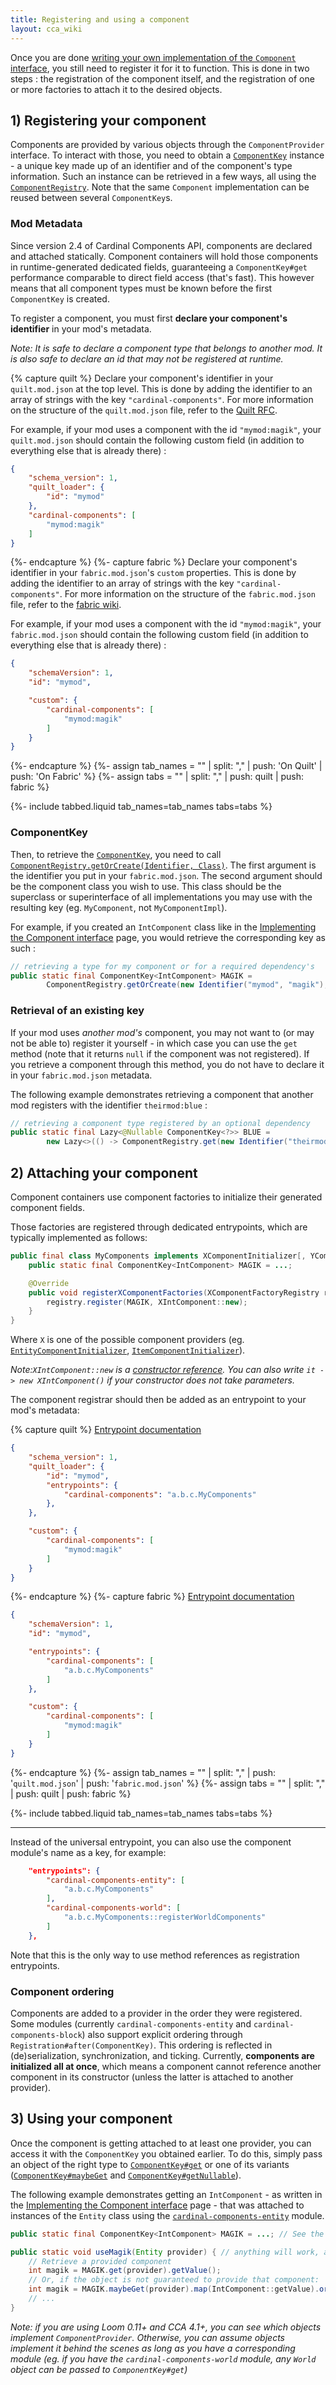 ```yaml
---
title: Registering and using a component
layout: cca_wiki
---
```


Once you are done [writing your own implementation of the `Component` interface](implementing-component), you still need to register it for it to function. This is done in two steps : the registration of the component itself, and the registration of one or more factories to attach it to the desired objects.

## 1) Registering your component

Components are provided by various objects through the `ComponentProvider` interface. 
To interact with those, you need to obtain a [`ComponentKey`](https://github.com/OnyxStudios/Cardinal-Components-API/blob/master/cardinal-components-base/src/main/java/dev/onyxstudios/cca/api/v3/component/ComponentKey.java) instance - a unique key made up of an identifier and of the component's type information. Such an instance can be retrieved in a few ways, all using the [`ComponentRegistry`](https://github.com/OnyxStudios/Cardinal-Components-API/blob/master/cardinal-components-base/src/main/java/dev/onyxstudios/cca/api/v3/component/ComponentRegistry.java). Note that the same `Component` implementation can be reused between several `ComponentKey`s.

### Mod Metadata

Since version 2.4 of Cardinal Components API, components are declared and attached statically. Component containers will hold those components in runtime-generated dedicated fields, guaranteeing a `ComponentKey#get` performance comparable to direct field access (that's fast). This however means that all component types must be known before the first `ComponentKey` is created.

To register a component, you must first **declare your component's identifier** in your mod's metadata.

*Note: It is safe to declare a component type that belongs to another mod. It is also safe to declare an id that may not be registered at runtime.*

{% capture quilt %}
Declare your component's identifier in your `quilt.mod.json` at the top level. This is done by adding the identifier to an array of strings with the key `"cardinal-components"`. For more information on the structure of the `quilt.mod.json` file, refer to the [Quilt RFC](https://github.com/QuiltMC/rfcs/blob/master/specification/0002-quilt.mod.json.md#the-entrypoints-field).

For example, if your mod uses a component with the id `"mymod:magik"`, your `quilt.mod.json` should contain the following custom field (in addition to everything else that is already there) :
```json
{
    "schema_version": 1,
    "quilt_loader": {
        "id": "mymod"
    },
    "cardinal-components": [
        "mymod:magik"
    ]
}
```
{%- endcapture %}
{%- capture fabric %}
Declare your component's identifier in your `fabric.mod.json`'s `custom` properties. This is done by adding the identifier to an array of strings with the key `"cardinal-components"`. For more information on the structure of the `fabric.mod.json` file, refer to the [fabric wiki](https://fabricmc.net/wiki/documentation:fabric_mod_json_spec).

For example, if your mod uses a component with the id `"mymod:magik"`, your `fabric.mod.json` should contain the following custom field (in addition to everything else that is already there) :
```json
{
    "schemaVersion": 1,
    "id": "mymod",

    "custom": {
        "cardinal-components": [
            "mymod:magik"
        ]
    }
}
```
{%- endcapture %}
{%- assign tab_names = "" | split: "," | push: 'On Quilt' | push: 'On Fabric' %}
{%- assign tabs = "" | split: "," | push: quilt | push: fabric %}

{%- include tabbed.liquid tab_names=tab_names tabs=tabs %}

### ComponentKey

Then, to retrieve the [`ComponentKey`](https://github.com/OnyxStudios/Cardinal-Components-API/blob/master/cardinal-components-base/src/main/java/dev/onyxstudios/cca/api/v3/component/ComponentKey.java), you need to call [`ComponentRegistry.getOrCreate(Identifier, Class)`](https://github.com/OnyxStudios/Cardinal-Components-API/blob/master/cardinal-components-base/src/main/java/dev/onyxstudios/cca/api/v3/component/ComponentRegistry.java#L44-L76). The first argument is the identifier you put in your `fabric.mod.json`. The second argument should be the component class you wish to use. This class should be the superclass or superinterface of all implementations you may use with the resulting key (eg. `MyComponent`, not `MyComponentImpl`).

For example, if you created an `IntComponent` class like in the [Implementing the Component interface](implementing-component) page, you would retrieve the corresponding key as such :

```java
// retrieving a type for my component or for a required dependency's
public static final ComponentKey<IntComponent> MAGIK = 
        ComponentRegistry.getOrCreate(new Identifier("mymod", "magik"), IntComponent.class);
```

### Retrieval of an existing key

If your mod uses *another mod's* component, you may not want to (or may not be able to) register it yourself - in which case you can use the `get` method (note that it returns `null` if the component was not registered). If you retrieve a component through this method, you do not have to declare it in your `fabric.mod.json` metadata.

The following example demonstrates retrieving a component that another mod registers with the identifier `theirmod:blue` :
```java
// retrieving a component type registered by an optional dependency
public static final Lazy<@Nullable ComponentKey<?>> BLUE = 
        new Lazy<>(() -> ComponentRegistry.get(new Identifier("theirmod:blue")));
```

## 2) Attaching your component
Component containers use component factories to initialize their generated component fields.

Those factories are registered through dedicated entrypoints, which are typically implemented as follows:
```java
public final class MyComponents implements XComponentInitializer[, YComponentInitializer...] {
    public static final ComponentKey<IntComponent> MAGIK = ...;

    @Override
    public void registerXComponentFactories(XComponentFactoryRegistry registry) {
        registry.register(MAGIK, XIntComponent::new);
    }
}
```
Where `X` is one of the possible component providers (eg. [`EntityComponentInitializer`](https://github.com/OnyxStudios/Cardinal-Components-API/blob/master/cardinal-components-entity/src/main/java/dev/onyxstudios/cca/api/v3/entity/EntityComponentInitializer.java), [`ItemComponentInitializer`](https://github.com/OnyxStudios/Cardinal-Components-API/blob/master/cardinal-components-item/src/main/java/dev/onyxstudios/cca/api/v3/item/ItemComponentInitializer.java)).

*Note:`XIntComponent::new` is a [constructor reference](https://docs.oracle.com/javase/tutorial/java/javaOO/methodreferences.html). You can also write `it -> new XIntComponent()` if your constructor does not take parameters.*

The component registrar should then be added as an entrypoint to your mod's metadata:

{% capture quilt %}
[Entrypoint documentation](https://github.com/QuiltMC/rfcs/blob/master/specification/0002-quilt.mod.json.md#the-entrypoints-field)

```json
{
    "schema_version": 1,
    "quilt_loader": {
        "id": "mymod",
        "entrypoints": {
            "cardinal-components": "a.b.c.MyComponents"
        },
    },

    "custom": {
        "cardinal-components": [
            "mymod:magik"
        ]
    }
}
```
{%- endcapture %}
{%- capture fabric %}
[Entrypoint documentation](https://fabricmc.net/wiki/documentation:entrypoint)

```json
{
    "schemaVersion": 1,
    "id": "mymod",

    "entrypoints": {
        "cardinal-components": [
            "a.b.c.MyComponents"
        ]
    },

    "custom": {
        "cardinal-components": [
            "mymod:magik"
        ]
    }
}
```
{%- endcapture %}
{%- assign tab_names = "" | split: "," | push: '`quilt.mod.json`' | push: '`fabric.mod.json`' %}
{%- assign tabs = "" | split: "," | push: quilt | push: fabric %}

{%- include tabbed.liquid tab_names=tab_names tabs=tabs %}

---

Instead of the universal entrypoint, you can also use the component module's name as a key, for example:
```json
    "entrypoints": {
        "cardinal-components-entity": [
            "a.b.c.MyComponents"
        ],
        "cardinal-components-world": [
            "a.b.c.MyComponents::registerWorldComponents"
        ]
    },
```
Note that this is the only way to use method references as registration entrypoints.

### Component ordering
Components are added to a provider in the order they were registered. Some modules (currently `cardinal-components-entity` and `cardinal-components-block`) also support explicit ordering through `Registration#after(ComponentKey)`. This ordering is reflected in (de)serialization, synchronization, and ticking. Currently, **components are initialized all at once**, which means a component cannot reference another component in its constructor (unless the latter is attached to another provider).

## 3) Using your component

Once the component is getting attached to at least one provider, you can access it with the `ComponentKey` you obtained earlier. To do this, simply pass an object of the right type to [`ComponentKey#get`](https://github.com/OnyxStudios/Cardinal-Components-API/blob/master/cardinal-components-base/src/main/java/dev/onyxstudios/cca/api/v3/component/ComponentKey.java#L78-L87) or one of its variants ([`ComponentKey#maybeGet`](https://github.com/OnyxStudios/Cardinal-Components-API/blob/master/cardinal-components-base/src/main/java/dev/onyxstudios/cca/api/v3/component/ComponentKey.java#L89-L97) and [`ComponentKey#getNullable`](https://github.com/OnyxStudios/Cardinal-Components-API/blob/master/cardinal-components-base/src/main/java/dev/onyxstudios/cca/api/v3/component/ComponentKey.java#L66-L76)).

The following example demonstrates getting an `IntComponent` - as written in the [Implementing the Component interface](implementing-component) page - that was attached to instances of the `Entity` class using the [`cardinal-components-entity`](Cardinal-Components-Entity) module.
```java
public static final ComponentKey<IntComponent> MAGIK = ...; // See the "Registering your component" section

public static void useMagik(Entity provider) { // anything will work, as long as a module allows it!
    // Retrieve a provided component
    int magik = MAGIK.get(provider).getValue();
    // Or, if the object is not guaranteed to provide that component:
    int magik = MAGIK.maybeGet(provider).map(IntComponent::getValue).orElse(0);
    // ...
}
```

*Note: if you are using Loom 0.11+ and CCA 4.1+, you can see which objects implement `ComponentProvider`. Otherwise, you can assume objects implement it behind the scenes as long as you have a corresponding module (eg. if you have the `cardinal-components-world` module, any `World` object can be passed to `ComponentKey#get`)*